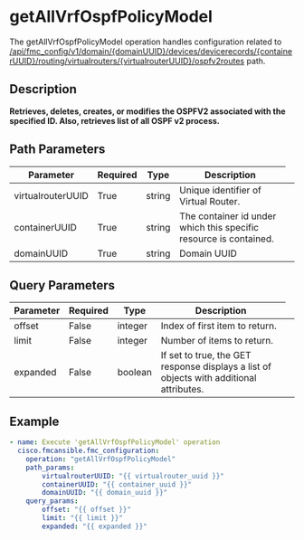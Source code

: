# getAllVrfOspfPolicyModel

The getAllVrfOspfPolicyModel operation handles configuration related to [/api/fmc_config/v1/domain/{domainUUID}/devices/devicerecords/{containerUUID}/routing/virtualrouters/{virtualrouterUUID}/ospfv2routes](/paths//api/fmc_config/v1/domain/{domain_uuid}/devices/devicerecords/{container_uuid}/routing/virtualrouters/{virtualrouter_uuid}/ospfv2routes.md) path.&nbsp;
## Description
**Retrieves, deletes, creates, or modifies the OSPFV2 associated with the specified ID. Also, retrieves list of all OSPF v2 process.**

## Path Parameters
| Parameter | Required | Type | Description |
| --------- | -------- | ---- | ----------- |
| virtualrouterUUID | True | string <td colspan=3> Unique identifier of Virtual Router. |
| containerUUID | True | string <td colspan=3> The container id under which this specific resource is contained. |
| domainUUID | True | string <td colspan=3> Domain UUID |

## Query Parameters
| Parameter | Required | Type | Description |
| --------- | -------- | ---- | ----------- |
| offset | False | integer <td colspan=3> Index of first item to return. |
| limit | False | integer <td colspan=3> Number of items to return. |
| expanded | False | boolean <td colspan=3> If set to true, the GET response displays a list of objects with additional attributes. |

## Example
```yaml
- name: Execute 'getAllVrfOspfPolicyModel' operation
  cisco.fmcansible.fmc_configuration:
    operation: "getAllVrfOspfPolicyModel"
    path_params:
        virtualrouterUUID: "{{ virtualrouter_uuid }}"
        containerUUID: "{{ container_uuid }}"
        domainUUID: "{{ domain_uuid }}"
    query_params:
        offset: "{{ offset }}"
        limit: "{{ limit }}"
        expanded: "{{ expanded }}"

```
